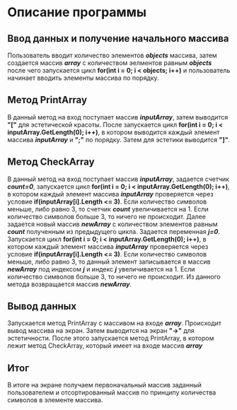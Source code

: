 # Описание программы

## Ввод данных и получение начального массива

Пользователь вводит количество элементов ***objects*** массива, затем создается массив ***array*** с количеством эелментов равным ***objects*** после чего запускается цикл **for(int i = 0; i < objects; i++)** и пользователь начинает вводить элементы массива по порядку.

## Метод PrintArray

В данный метод на вход поступает массив ***inputArray***, затем выводится **"["** для эстетической красоты. После запускается цикл **for(int i = 0; i < inputArray.GetLength(0); i++)**, в котором выводится каждый элемент массива ***inputArray*** и **";"** по порядку. Затем для эстетики выводится **"]"**.

## Метод CheckArray

В данный метод на вход поступает массив ***inputArray***, задается счетчик ***count=0***, запускается цикл **for(int i = 0; i < inputArray.GetLength(0); i++)**, в котором каждый элемент массива ***inputArray*** проверяется через условие **if(inputArray[i].Length <= 3)**. Если количество символов меньше, либо равно 3, то счетчик ***count*** увеличивается на 1. Если количество символов больше 3, то ничего не происходит.
Далее задается новый массив ***newArray*** с количеством элементов равным ***count*** полученным из предыдущего цикла. Задается переменная ***j=0***. Запускается цикл **for(int i = 0; i < inputArray.GetLength(0); i++)**, в котором каждый элемент массива ***inputArray*** проверяется через условие **if(inputArray[i].Length <= 3)**. Если количество символов меньше, либо равно 3, то данный элемент записывается в массив ***newArray*** под индексом ***j*** и индекс ***j*** увеличивается на 1. Если количество символов больше 3, то ничего не происходит.
Из данного метода возвращается массив ***newArray***.

## Вывод данных

Запускается метод PrintArray c массивом на входе ***array***. Происходит вывод массива на экран.
Затем выводится на экран **"->"** для эстетичности.
После этого запускается метод PrintArray, в котором лежит метод CheckArray, который имеет на входе массив ***array***

## Итог

В итоге на экране получаем первоначальный массив заданный пользователем и отсортированный массив по принципу количества символов в элементе массива.